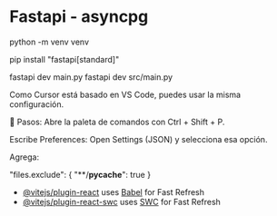 # Fastapi - asyncpg

python -m venv venv

pip install "fastapi[standard]"



fastapi dev main.py
fastapi dev src/main.py






Como Cursor está basado en VS Code, puedes usar la misma configuración.

📍 Pasos:
Abre la paleta de comandos con Ctrl + Shift + P.

Escribe Preferences: Open Settings (JSON) y selecciona esa opción.

Agrega:


"files.exclude": {
  "**/__pycache__": true
}



- [@vitejs/plugin-react](https://github.com/vitejs/vite-plugin-react/blob/main/packages/plugin-react/README.md) uses [Babel](https://babeljs.io/) for Fast Refresh
- [@vitejs/plugin-react-swc](https://github.com/vitejs/vite-plugin-react-swc) uses [SWC](https://swc.rs/) for Fast Refresh
